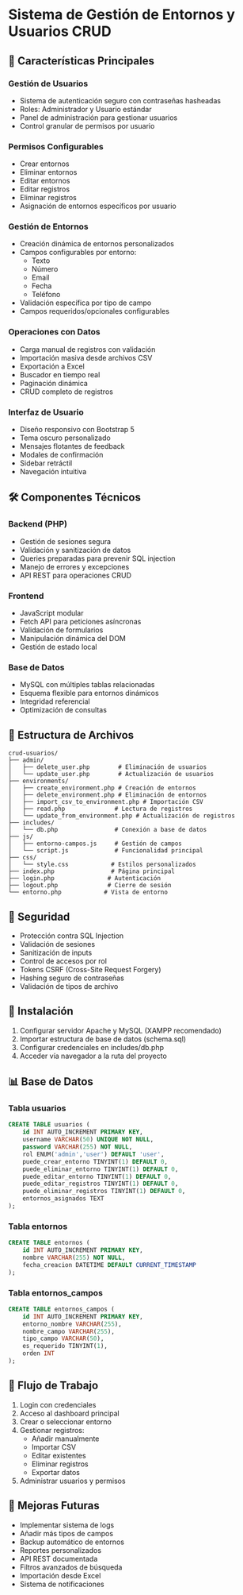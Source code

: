# Sistema de Gestión de Entornos y Usuarios CRUD

## 🌟 Características Principales

### Gestión de Usuarios
- Sistema de autenticación seguro con contraseñas hasheadas
- Roles: Administrador y Usuario estándar
- Panel de administración para gestionar usuarios
- Control granular de permisos por usuario

### Permisos Configurables
- Crear entornos
- Eliminar entornos
- Editar entornos
- Editar registros
- Eliminar registros
- Asignación de entornos específicos por usuario

### Gestión de Entornos
- Creación dinámica de entornos personalizados
- Campos configurables por entorno:
  - Texto
  - Número
  - Email
  - Fecha
  - Teléfono
- Validación específica por tipo de campo
- Campos requeridos/opcionales configurables

### Operaciones con Datos
- Carga manual de registros con validación
- Importación masiva desde archivos CSV
- Exportación a Excel
- Buscador en tiempo real
- Paginación dinámica
- CRUD completo de registros

### Interfaz de Usuario
- Diseño responsivo con Bootstrap 5
- Tema oscuro personalizado
- Mensajes flotantes de feedback
- Modales de confirmación
- Sidebar retráctil
- Navegación intuitiva

## 🛠️ Componentes Técnicos

### Backend (PHP)
- Gestión de sesiones segura
- Validación y sanitización de datos
- Queries preparadas para prevenir SQL injection
- Manejo de errores y excepciones
- API REST para operaciones CRUD

### Frontend
- JavaScript modular
- Fetch API para peticiones asíncronas
- Validación de formularios
- Manipulación dinámica del DOM
- Gestión de estado local

### Base de Datos
- MySQL con múltiples tablas relacionadas
- Esquema flexible para entornos dinámicos
- Integridad referencial
- Optimización de consultas

## 📁 Estructura de Archivos

```
crud-usuarios/
├── admin/
│   ├── delete_user.php        # Eliminación de usuarios
│   └── update_user.php        # Actualización de usuarios
├── environments/
│   ├── create_environment.php # Creación de entornos
│   ├── delete_environment.php # Eliminación de entornos
│   ├── import_csv_to_environment.php # Importación CSV
│   ├── read.php              # Lectura de registros
│   └── update_from_environment.php # Actualización de registros
├── includes/
│   └── db.php                # Conexión a base de datos
├── js/
│   ├── entorno-campos.js     # Gestión de campos
│   └── script.js             # Funcionalidad principal
├── css/
│   └── style.css            # Estilos personalizados
├── index.php                # Página principal
├── login.php               # Autenticación
├── logout.php              # Cierre de sesión
└── entorno.php            # Vista de entorno
```

## 🔐 Seguridad
- Protección contra SQL Injection
- Validación de sesiones
- Sanitización de inputs
- Control de accesos por rol
- Tokens CSRF (Cross-Site Request Forgery)
- Hashing seguro de contraseñas
- Validación de tipos de archivo

## 💾 Instalación
1. Configurar servidor Apache y MySQL (XAMPP recomendado)
2. Importar estructura de base de datos (schema.sql)
3. Configurar credenciales en includes/db.php
4. Acceder vía navegador a la ruta del proyecto

## 📊 Base de Datos

### Tabla usuarios
```sql
CREATE TABLE usuarios (
    id INT AUTO_INCREMENT PRIMARY KEY,
    username VARCHAR(50) UNIQUE NOT NULL,
    password VARCHAR(255) NOT NULL,
    rol ENUM('admin','user') DEFAULT 'user',
    puede_crear_entorno TINYINT(1) DEFAULT 0,
    puede_eliminar_entorno TINYINT(1) DEFAULT 0,
    puede_editar_entorno TINYINT(1) DEFAULT 0,
    puede_editar_registros TINYINT(1) DEFAULT 0,
    puede_eliminar_registros TINYINT(1) DEFAULT 0,
    entornos_asignados TEXT
);
```

### Tabla entornos
```sql
CREATE TABLE entornos (
    id INT AUTO_INCREMENT PRIMARY KEY,
    nombre VARCHAR(255) NOT NULL,
    fecha_creacion DATETIME DEFAULT CURRENT_TIMESTAMP
);
```

### Tabla entornos_campos
```sql
CREATE TABLE entornos_campos (
    id INT AUTO_INCREMENT PRIMARY KEY,
    entorno_nombre VARCHAR(255),
    nombre_campo VARCHAR(255),
    tipo_campo VARCHAR(50),
    es_requerido TINYINT(1),
    orden INT
);
```

## 🔄 Flujo de Trabajo
1. Login con credenciales
2. Acceso al dashboard principal
3. Crear o seleccionar entorno
4. Gestionar registros:
   - Añadir manualmente
   - Importar CSV
   - Editar existentes
   - Eliminar registros
   - Exportar datos
5. Administrar usuarios y permisos

## 🎯 Mejoras Futuras
- Implementar sistema de logs
- Añadir más tipos de campos
- Backup automático de entornos
- Reportes personalizados
- API REST documentada
- Filtros avanzados de búsqueda
- Importación desde Excel
- Sistema de notificaciones